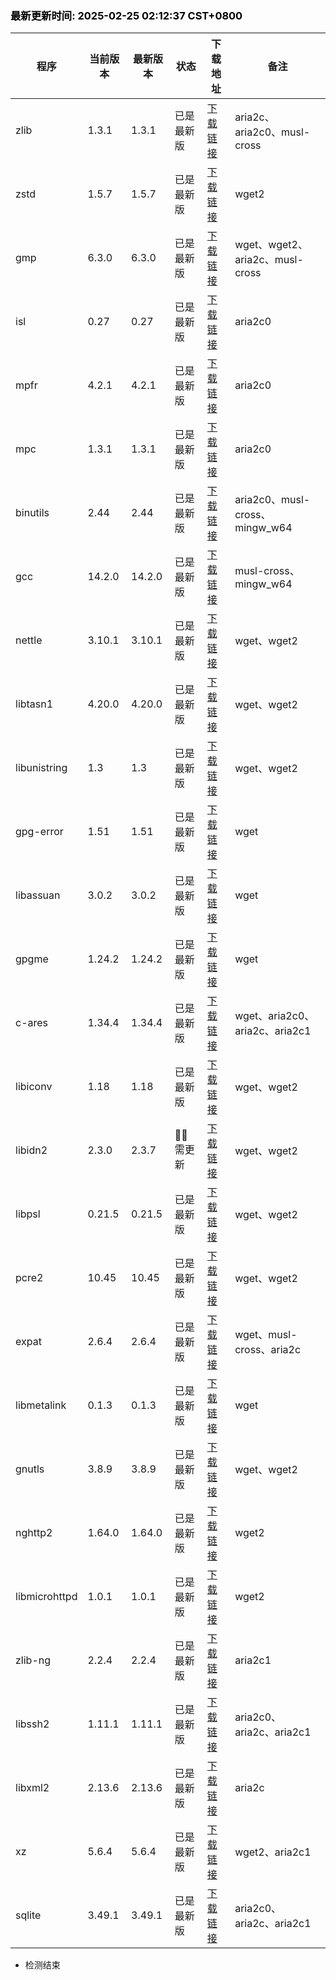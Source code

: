 ### <b><span style="color:black">最新更新时间: 2025-02-25 02:12:37 CST+0800</span></b> ###
| 程序 | 当前版本 | 最新版本 | 状态 | 下载地址 | 备注 |
| --- | --- | --- | --- | --- | --- |
| zlib | 1.3.1 | 1.3.1 | 已是最新版 | [下载链接](https://github.com/madler/zlib/releases/download/v1.3.1/zlib-1.3.1.tar.gz) | aria2c、aria2c0、musl-cross |
| zstd | 1.5.7 | 1.5.7 | 已是最新版 | [下载链接](https://github.com/facebook/zstd/releases/download/v1.5.7/zstd-1.5.7.tar.gz) | wget2 |
| gmp | 6.3.0 | 6.3.0 | 已是最新版 | [下载链接](https://ftp.gnu.org/gnu/gmp/gmp-6.3.0.tar.xz) | wget、wget2、aria2c、musl-cross |
| isl | 0.27 | 0.27 | 已是最新版 | [下载链接](https://libisl.sourceforge.io/isl-0.27.tar.xz) | aria2c0 |
| mpfr | 4.2.1 | 4.2.1 | 已是最新版 | [下载链接](https://ftp.gnu.org/gnu/mpfr/mpfr-4.2.1.tar.xz) | aria2c0 |
| mpc | 1.3.1 | 1.3.1 | 已是最新版 | [下载链接](https://ftp.gnu.org/gnu/mpc/mpc-1.3.1.tar.gz) | aria2c0 |
| binutils | 2.44 | 2.44 | 已是最新版 | [下载链接](https://ftp.gnu.org/gnu/binutils/binutils-2.44.tar.xz) | aria2c0、musl-cross、mingw_w64 |
| gcc | 14.2.0 | 14.2.0 | 已是最新版 | [下载链接](https://ftp.gnu.org/gnu/gcc/gcc-14.2.0/gcc-14.2.0.tar.xz) | musl-cross、mingw_w64 |
| nettle | 3.10.1 | 3.10.1 | 已是最新版 | [下载链接](https://ftp.gnu.org/gnu/nettle/nettle-3.10.1.tar.gz) | wget、wget2 |
| libtasn1 | 4.20.0 | 4.20.0 | 已是最新版 | [下载链接](https://ftp.gnu.org/gnu/libtasn1/libtasn1-4.20.0.tar.gz) | wget、wget2 |
| libunistring | 1.3 | 1.3 | 已是最新版 | [下载链接](https://ftp.gnu.org/gnu/libunistring/libunistring-1.3.tar.gz) | wget、wget2 |
| gpg-error | 1.51 | 1.51 | 已是最新版 | [下载链接](https://www.gnupg.org/ftp/gcrypt/libgpg-error/libgpg-error-1.51.tar.gz) | wget |
| libassuan | 3.0.2 | 3.0.2 | 已是最新版 | [下载链接](https://www.gnupg.org/ftp/gcrypt/libassuan/libassuan-3.0.2.tar.bz2) | wget |
| gpgme | 1.24.2 | 1.24.2 | 已是最新版 | [下载链接](https://www.gnupg.org/ftp/gcrypt/gpgme/gpgme-1.24.2.tar.bz2) | wget |
| c-ares | 1.34.4 | 1.34.4 | 已是最新版 | [下载链接](https://github.com/c-ares/c-ares/releases/download/v1.34.4/c-ares-1.34.4.tar.gz) | wget、aria2c0、aria2c、aria2c1 |
| libiconv | 1.18 | 1.18 | 已是最新版 | [下载链接](https://ftp.gnu.org/gnu/libiconv/libiconv-1.18.tar.gz) | wget、wget2 |
| libidn2 | 2.3.0 | 2.3.7 | 🔴🔴 需更新 | [下载链接](https://ftp.gnu.org/gnu/libidn/libidn2-2.3.7.tar.gz) | wget、wget2 |
| libpsl | 0.21.5 | 0.21.5 | 已是最新版 | [下载链接](https://github.com/rockdaboot/libpsl/releases/download/0.21.5/libpsl-0.21.5.tar.gz) | wget、wget2 |
| pcre2 | 10.45 | 10.45 | 已是最新版 | [下载链接](https://github.com/PCRE2Project/pcre2/releases/download/pcre2-10.45/pcre2-10.45.tar.bz2) | wget、wget2 |
| expat | 2.6.4 | 2.6.4 | 已是最新版 | [下载链接](https://github.com/libexpat/libexpat/releases/download/R_2_6_4/expat-2.6.4.tar.bz2) | wget、musl-cross、aria2c |
| libmetalink | 0.1.3 | 0.1.3 | 已是最新版 | [下载链接](https://github.com/metalink-dev/libmetalink/releases/download/release-0.1.3/libmetalink-0.1.3.tar.bz2) | wget |
| gnutls | 3.8.9 | 3.8.9 | 已是最新版 | [下载链接](https://www.gnupg.org/ftp/gcrypt/gnutls/v3.8/gnutls-3.8.9.tar.xz) | wget、wget2 |
| nghttp2 | 1.64.0 | 1.64.0 | 已是最新版 | [下载链接](https://github.com/nghttp2/nghttp2/releases/download/v1.64.0/nghttp2-1.64.0.tar.gz) | wget2 |
| libmicrohttpd | 1.0.1 | 1.0.1 | 已是最新版 | [下载链接](https://ftp.gnu.org/gnu/libmicrohttpd/libmicrohttpd-1.0.1.tar.gz) | wget2 |
| zlib-ng | 2.2.4 | 2.2.4 | 已是最新版 | [下载链接](https://github.com/zlib-ng/zlib-ng/releases/download/2.2.4/zlib-ng-win-arm-compat.zip) | aria2c1 |
| libssh2 | 1.11.1 | 1.11.1 | 已是最新版 | [下载链接](https://libssh2.org/download/libssh2-1.11.1.tar.xz) | aria2c0、aria2c、aria2c1 |
| libxml2 | 2.13.6 | 2.13.6 | 已是最新版 | [下载链接](https://download.gnome.org/sources/libxml2/2.13/libxml2-2.13.6.tar.xz) | aria2c |
| xz | 5.6.4 | 5.6.4 | 已是最新版 | [下载链接](https://sourceforge.net/projects/lzmautils/files/xz-5.6.4.tar.xz) | wget2、aria2c1 |
| sqlite | 3.49.1 | 3.49.1 | 已是最新版 | [下载链接](https://www.sqlite.org/autoconf-3490100.tar.gz) | aria2c0、aria2c、aria2c1 |

- 检测结束
